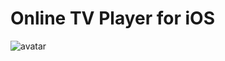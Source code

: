 # Online TV Player for iOS
![avatar](https://raw.githubusercontent.com/cy8018/Resources/master/tv/snapshot/snapshot_ios_tv_1.png)
